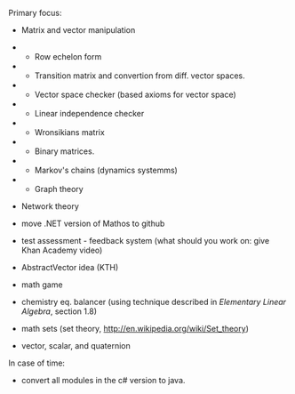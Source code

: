 Primary focus:
* Matrix and vector manipulation
* - Row echelon form
* - Transition matrix and convertion from diff. vector spaces.
* - Vector space checker (based axioms for vector space)
* - Linear independence checker
* - Wronsikians matrix
* - Binary matrices.
* - Markov's chains (dynamics systemms)
* - Graph theory
* Network theory

* move .NET version of Mathos to github
* test assessment - feedback system (what should you work on: give Khan Academy video)
* AbstractVector idea (KTH)
* math game
* chemistry eq. balancer (using technique described in *Elementary Linear Algebra*, section 1.8)
* math sets (set theory, http://en.wikipedia.org/wiki/Set_theory)
* vector, scalar, and quaternion
 
In case of time:
* convert all modules in the c# version to java.
